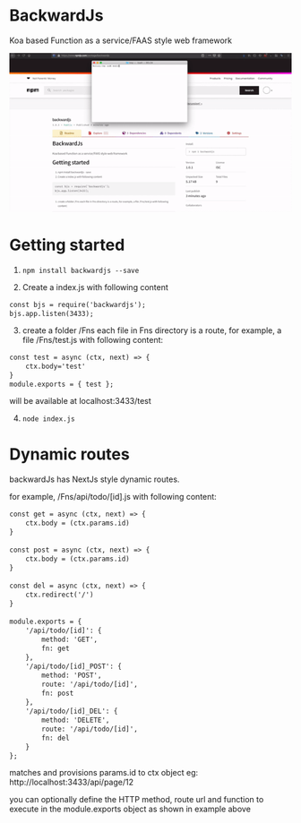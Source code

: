 # BackwardJs
Koa based Function as a service/FAAS style web framework

![](bjs.gif)

# Getting started
1. `npm install backwardjs --save`

2. Create a index.js with following content 
```
const bjs = require('backwardjs');
bjs.app.listen(3433);
```

3. create a folder /Fns 
each file in Fns directory is a route, for example, a file /Fns/test.js with following content:
```
const test = async (ctx, next) => {
    ctx.body='test'
}
module.exports = { test };
```
will be available at localhost:3433/test

4. `node index.js`

# Dynamic routes
backwardJs has NextJs style dynamic routes.

for example, /Fns/api/todo/[id].js with following content:
```
const get = async (ctx, next) => {
    ctx.body = (ctx.params.id)
}

const post = async (ctx, next) => {
    ctx.body = (ctx.params.id)
}

const del = async (ctx, next) => {
    ctx.redirect('/')
}

module.exports = {
    '/api/todo/[id]': {
        method: 'GET',
        fn: get
    },
    '/api/todo/[id]_POST': {
        method: 'POST',
        route: '/api/todo/[id]',
        fn: post
    },
    '/api/todo/[id]_DEL': {
        method: 'DELETE',
        route: '/api/todo/[id]',
        fn: del
    }
};
```
matches and provisions params.id to ctx object
eg: http://localhost:3433/api/page/12 

you can optionally define the HTTP method, route url and function to execute in the module.exports object as shown in example above